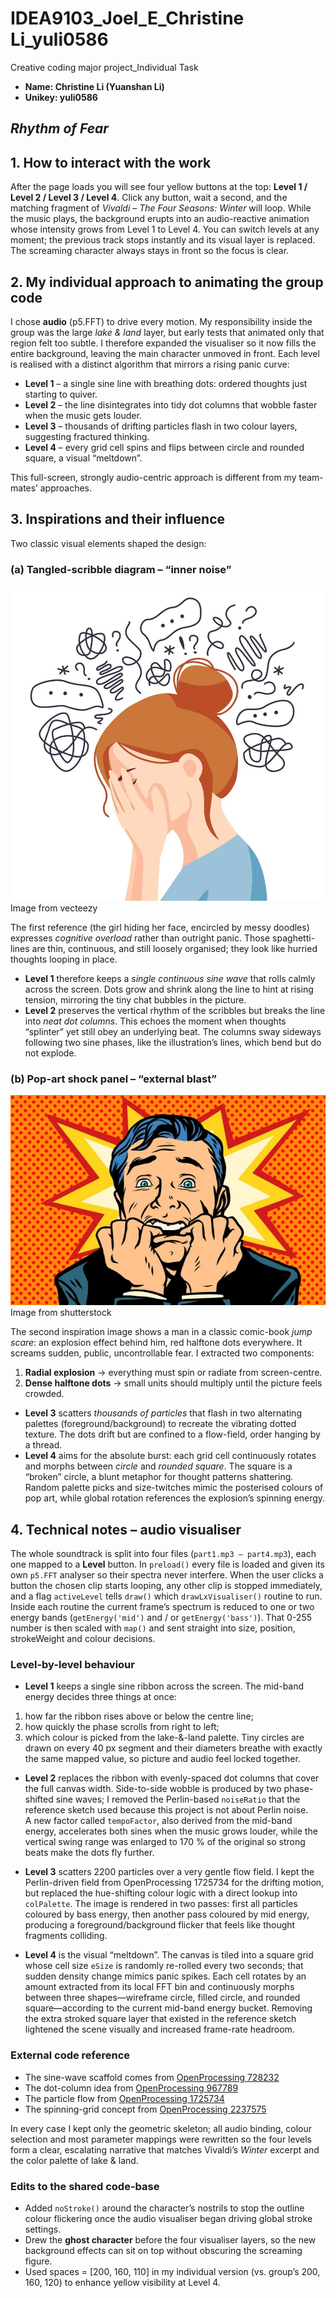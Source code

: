 # IDEA9103_Joel_E_Christine Li_yuli0586

Creative coding major project_Individual Task
* **Name: Christine Li (Yuanshan Li)**
* **Unikey: yuli0586**

## *Rhythm of Fear*

## 1. How to interact with the work

After the page loads you will see four yellow buttons at the top: **Level 1 / Level 2 / Level 3 / Level 4**.
Click any button, wait a second, and the matching fragment of *Vivaldi – The Four Seasons: Winter* will loop. While the music plays, the background erupts into an audio-reactive animation whose intensity grows from Level 1 to Level 4. You can switch levels at any moment; the previous track stops instantly and its visual layer is replaced. The screaming character always stays in front so the focus is clear.

## 2. My individual approach to animating the group code

I chose **audio** (p5.FFT) to drive every motion. My responsibility inside the group was the large *lake & land* layer, but early tests that animated only that region felt too subtle. I therefore expanded the visualiser so it now fills the entire background, leaving the main character unmoved in front. Each level is realised with a distinct algorithm that mirrors a rising panic curve:

* **Level 1** – a single sine line with breathing dots: ordered thoughts just starting to quiver.
* **Level 2** – the line disintegrates into tidy dot columns that wobble faster when the music gets louder.
* **Level 3** – thousands of drifting particles flash in two colour layers, suggesting fractured thinking.
* **Level 4** – every grid cell spins and flips between circle and rounded square, a visual “meltdown”.

This full-screen, strongly audio-centric approach is different from my team-mates’ approaches.

## 3. Inspirations and their influence

Two classic visual elements shaped the design:

### (a) Tangled-scribble diagram – “inner noise”

![Girl surrounded by messy lines](./messymind.png)
Image from vecteezy

The first reference (the girl hiding her face, encircled by messy doodles) expresses *cognitive overload* rather than outright panic. Those spaghetti-lines are thin, continuous, and still loosely organised; they look like hurried thoughts looping in place.

* **Level 1** therefore keeps a *single continuous sine wave* that rolls calmly across the screen. Dots grow and shrink along the line to hint at rising tension, mirroring the tiny chat bubbles in the picture.
* **Level 2** preserves the vertical rhythm of the scribbles but breaks the line into *neat dot columns*. This echoes the moment when thoughts “splinter” yet still obey an underlying beat. The columns sway sideways following two sine phases, like the illustration’s lines, which bend but do not explode.


### (b) Pop-art shock panel – “external blast”  

![Comic–style panic explosion](./panic.png)
Image from shutterstock

The second inspiration image shows a man in a classic comic-book *jump scare*: an explosion effect behind him, red halftone dots everywhere. It screams sudden, public, uncontrollable fear. I extracted two components:

1. **Radial explosion** -> everything must spin or radiate from screen-centre.
2. **Dense halftone dots** -> small units should multiply until the picture feels crowded.

* **Level 3** scatters *thousands of particles* that flash in two alternating palettes (foreground/background) to recreate the vibrating dotted texture. The dots drift but are confined to a flow-field, order hanging by a thread.
* **Level 4** aims for the absolute burst: each grid cell continuously rotates and morphs between *circle* and *rounded square*. The square is a “broken” circle, a blunt metaphor for thought patterns shattering. Random palette picks and size-twitches mimic the posterised colours of pop art, while global rotation references the explosion’s spinning energy.

## 4. Technical notes – audio visualiser  

The whole soundtrack is split into four files (`part1.mp3 – part4.mp3`), each one mapped to a **Level** button.
In `preload()` every file is loaded and given its own `p5.FFT` analyser so their spectra never interfere.
When the user clicks a button the chosen clip starts looping, any other clip is stopped immediately, and a flag `activeLevel` tells `draw()` which `drawLxVisualiser()` routine to run.
Inside each routine the current frame’s spectrum is reduced to one or two energy bands (`getEnergy('mid')` and / or `getEnergy('bass')`).
That 0-255 number is then scaled with `map()` and sent straight into size, position, strokeWeight and colour decisions.

### Level-by-level behaviour  

* **Level 1** keeps a single sine ribbon across the screen.
The mid-band energy decides three things at once:
1. how far the ribbon rises above or below the centre line;
2. how quickly the phase scrolls from right to left;
3. which colour is picked from the lake-&-land palette.
Tiny circles are drawn on every 40 px segment and their diameters breathe with exactly the same mapped value, so picture and audio feel locked together.

* **Level 2** replaces the ribbon with evenly-spaced dot columns that cover the full canvas width.
Side-to-side wobble is produced by two phase-shifted sine waves; I removed the Perlin-based `noiseRatio` that the reference sketch used because this project is not about Perlin noise.  
A new factor called `tempoFactor`, also derived from the mid-band energy, accelerates both sines when the music grows louder, while the vertical swing range was enlarged to 170 % of the original so strong beats make the dots fly further.

* **Level 3** scatters 2200 particles over a very gentle flow field.
I kept the Perlin-driven field from OpenProcessing 1725734 for the drifting motion, but replaced the hue-shifting colour logic with a direct lookup into `colPalette`.
The image is rendered in two passes: first all particles coloured by bass energy, then another pass coloured by mid energy, producing a foreground/background flicker that feels like thought fragments colliding.

* **Level 4** is the visual “meltdown”.
The canvas is tiled into a square grid whose cell size `eSize` is randomly re-rolled every two seconds; that sudden density change mimics panic spikes.
Each cell rotates by an amount extracted from its local FFT bin and continuously morphs between three shapes—wireframe circle, filled circle, and rounded square—according to the current mid-band energy bucket.
Removing the extra stroked square layer that existed in the reference sketch lightened the scene visually and increased frame-rate headroom.

### External code reference

* The sine-wave scaffold comes from [OpenProcessing 728232](https://openprocessing.org/sketch/728232)
* The dot-column idea from [OpenProcessing 967789](https://openprocessing.org/sketch/967789)
* The particle flow from [OpenProcessing 1725734](https://openprocessing.org/sketch/1725734)
* The spinning-grid concept from [OpenProcessing 2237575](https://openprocessing.org/sketch/2237575/)

In every case I kept only the geometric skeleton; all audio binding, colour selection and most parameter mappings were rewritten so the four levels form a clear, escalating narrative that matches Vivaldi’s *Winter* excerpt and the color palette of lake & land.

### Edits to the shared code-base

* Added `noStroke()` around the character’s nostrils to stop the outline colour flickering once the audio visualiser began driving global stroke settings.
* Drew the **ghost character** before the four visualiser layers, so the new background effects can sit on top without obscuring the screaming figure.
* Used spaces = [200, 160, 110] in my individual version (vs. group’s 200, 160, 120) to enhance yellow visibility at Level 4.